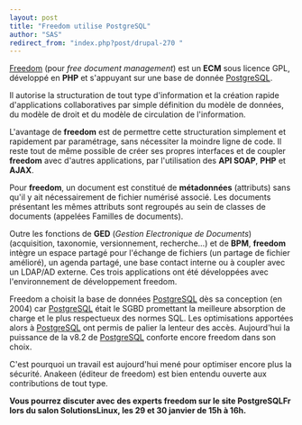 ```yaml
---
layout: post
title: "Freedom utilise PostgreSQL"
author: "SAS"
redirect_from: "index.php?post/drupal-270 "
---
```



<p><a href="http://www.freedom-ecm.org">Freedom</a> (pour <em>free document management</em>) est un <strong>ECM</strong> sous licence GPL, développé en <strong>PHP</strong> et s'appuyant sur une base de donnée <a href="http://www.postgresql.org">PostgreSQL</a>.</p>

<p>

Il autorise la structuration de tout type d'information et la création rapide d'applications collaboratives par simple définition du modèle de données, du modèle de droit et du modèle de circulation de l'information.

</p>

<!--more-->


<p>L'avantage de <strong>freedom</strong> est de permettre cette structuration simplement et rapidement par paramétrage, sans nécessiter la moindre ligne de code. Il reste tout de même possible de créer ses propres interfaces et de coupler <strong>freedom</strong> avec d'autres applications, par l'utilisation des <strong>API SOAP</strong>, <strong>PHP</strong> et <strong>AJAX</strong>.

</p>

<p>

Pour <strong>freedom</strong>, un document est constitué de <strong>métadonnées</strong> (attributs) sans qu'il y ait nécessairement de fichier numérisé associé. Les documents présentant les mêmes attributs sont regroupés au sein de classes de documents (appelées Familles de documents).</p>

<p> Outre les fonctions de <strong>GED</strong> (<em>Gestion Electronique de Documents</em>) (acquisition, taxonomie, versionnement, recherche...) et de <strong>BPM</strong>, <strong>freedom</strong> intègre un espace partagé pour l'échange de fichiers (un partage de fichier amélioré), un agenda partagé, une base contact interne ou à coupler avec un LDAP/AD externe. Ces trois applications ont été développées avec l'environnement de développement freedom.

</p>

<p>

Freedom a choisit la base de données <a href="http://www.postgresql.org">PostgreSQL</a> dès sa conception (en 2004) car <a href="http://www.postgresql.org">PostgreSQL</a> était le SGBD promettant la meilleure absorption de charge et le plus respectueux des normes SQL. Les optimisations apportées alors à <a href="http://www.postgresql.org">PostgreSQL</a> ont permis de palier la lenteur des accès. Aujourd'hui la puissance de la v8.2 de <a href="http://www.postgresql.org">PostgreSQL</a> conforte encore freedom dans son choix.</p>

<p> C'est pourquoi un travail est aujourd'hui mené pour optimiser encore plus la sécurité. Anakeen (éditeur de freedom) est bien entendu ouverte aux contributions de tout type.

</p>

<strong><p>Vous pourrez discuter avec des experts freedom sur le site PostgreSQLFr lors du salon <a hrep="http://www.freedom-ecm.org/doku.php">SolutionsLinux</a>, les 29 et 30 janvier de 15h à 16h.</p>

</strong>